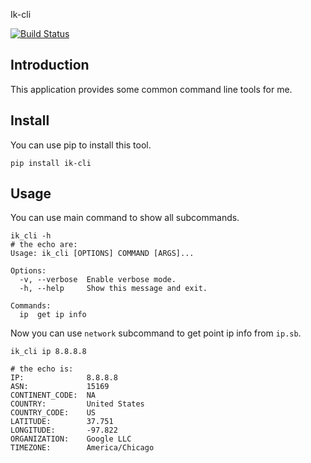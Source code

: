 Ik-cli

[![Build Status](https://travis-ci.org/MerleLiuKun/ik-cli.svg?branch=master)](https://travis-ci.org/MerleLiuKun/ik-cli)

## Introduction

This application provides some common command line tools for me.

## Install

You can use pip to install this tool.

```shell script
pip install ik-cli
```

## Usage

You can use main command to show all subcommands.

```shell script
ik_cli -h
# the echo are:
Usage: ik_cli [OPTIONS] COMMAND [ARGS]...

Options:
  -v, --verbose  Enable verbose mode.
  -h, --help     Show this message and exit.

Commands:
  ip  get ip info
```

Now you can use `network` subcommand to get point ip info from `ip.sb`.

```shell script
ik_cli ip 8.8.8.8

# the echo is:
IP:              8.8.8.8
ASN:             15169
CONTINENT_CODE:  NA
COUNTRY:         United States
COUNTRY_CODE:    US
LATITUDE:        37.751
LONGITUDE:       -97.822
ORGANIZATION:    Google LLC
TIMEZONE:        America/Chicago
```